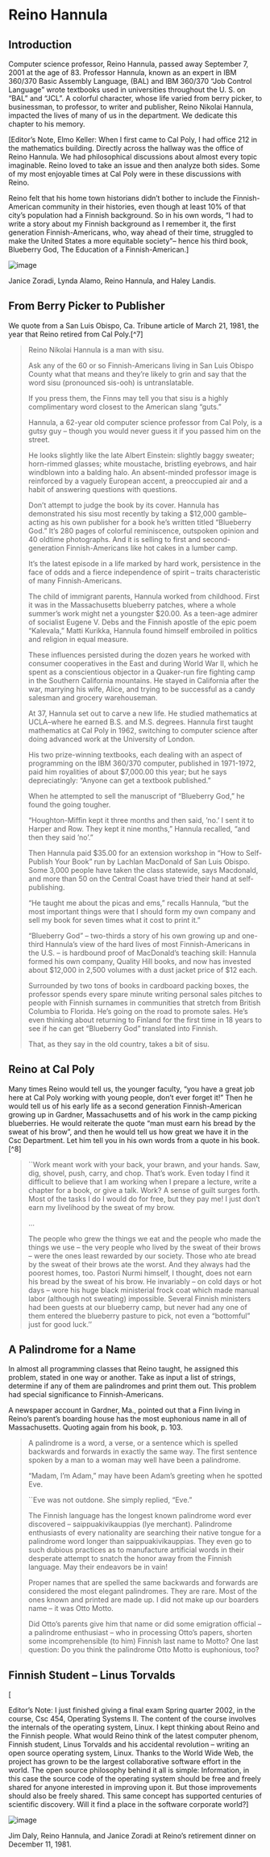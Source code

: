 Reino Hannula
=============

Introduction
------------

Computer science professor, Reino Hannula, passed away September 7, 2001
at the age of 83. Professor Hannula, known as an expert in IBM 360/370
Basic Assembly Language, (BAL) and IBM 360/370 “Job Control Language”
wrote textbooks used in universities throughout the U. S. on “BAL” and
“JCL”. A colorful character, whose life varied from berry picker, to
businessman, to professor, to writer and publisher, Reino Nikolai
Hannula, impacted the lives of many of us in the department. We dedicate
this chapter to his memory.

[Editor’s Note, Elmo Keller: When I first came to Cal Poly, I had office 212 in the
mathematics building. Directly across the hallway was the office of
Reino Hannula. We had philosophical discussions about almost every topic
imaginable. Reino loved to take an issue and then analyze both sides.
Some of my most enjoyable times at Cal Poly were in these discussions
with Reino.

Reino felt that his home town historians didn’t bother to include the
Finnish-American community in their histories, even though at least 10%
of that city’s population had a Finnish background. So in his own words,
“I had to write a story about my Finnish background as I remember it,
the first generation Finnish-Americans, who, way ahead of their time,
struggled to make the United States a more equitable society”– hence his
third book, Blueberry God, The Education of a Finnish-American.]

![image](reino.png)

Janice Zoradi, Lynda Alamo, Reino Hannula, and Haley Landis.

From Berry Picker to Publisher
------------------------------

We quote from a San Luis Obispo, Ca. Tribune article of March 21, 1981,
the year that Reino retired from Cal Poly.[^7]

> Reino Nikolai Hannula is a man with sisu.
>
> Ask any of the 60 or so Finnish-Americans living in San Luis Obispo
> County what that means and they’re likely to grin and say that the
> word sisu (pronounced sis-ooh) is untranslatable.
>
> If you press them, the Finns may tell you that sisu is a highly
> complimentary word closest to the American slang “guts.”
>
> Hannula, a 62-year old computer science professor from Cal Poly, is a
> gutsy guy – though you would never guess it if you passed him on the
> street.
>
> He looks slightly like the late Albert Einstein: slightly baggy
> sweater; horn-rimmed glasses; white moustache, bristling eyebrows, and
> hair windblown into a balding halo. An absent-minded professor image
> is reinforced by a vaguely European accent, a preoccupied air and a
> habit of answering questions with questions.
>
> Don’t attempt to judge the book by its cover. Hannula has demonstrated
> his sisu most recently by taking a $12,000 gamble–acting as his own
> publisher for a book he’s written titled “Blueberry God.” It’s 280
> pages of colorful reminiscence, outspoken opinion and 40 oldtime
> photographs. And it is selling to first and second-generation
> Finnish-Americans like hot cakes in a lumber camp.
>
> It’s the latest episode in a life marked by hard work, persistence in
> the face of odds and a fierce independence of spirit – traits
> characteristic of many Finnish-Americans.
>
> The child of immigrant parents, Hannula worked from childhood. First
> it was in the Massachusetts blueberry patches, where a whole summer’s
> work might net a youngster $20.00. As a teen-age admirer of socialist
> Eugene V. Debs and the Finnish apostle of the epic poem “Kalevala,”
> Matti Kurikka, Hannula found himself embroiled in politics and
> religion in equal measure.
>
> These influences persisted during the dozen years he worked with
> consumer cooperatives in the East and during World War II, which he
> spent as a conscientious objector in a Quaker-run fire fighting camp
> in the Southern California mountains. He stayed in California after
> the war, marrying his wife, Alice, and trying to be successful as a
> candy salesman and grocery warehouseman.
>
> At 37, Hannula set out to carve a new life. He studied mathematics at
> UCLA–where he earned B.S. and M.S. degrees. Hannula first taught
> mathematics at Cal Poly in 1962, switching to computer science after
> doing advanced work at the University of London.
>
> His two prize-winning textbooks, each dealing with an aspect of
> programming on the IBM 360/370 computer, published in 1971-1972, paid
> him royalities of about $7,000.00 this year; but he says
> depreciatingly: “Anyone can get a textbook published.”
>
> When he attempted to sell the manuscript of “Blueberry God,” he found
> the going tougher.
>
> “Houghton-Miffin kept it three months and then said, ’no.’ I sent it
> to Harper and Row. They kept it nine months,” Hannula recalled, “and
> then they said ’no’.”
>
> Then Hannula paid $35.00 for an extension workshop in “How to
> Self-Publish Your Book” run by Lachlan MacDonald of San Luis Obispo.
> Some 3,000 people have taken the class statewide, says Macdonald, and
> more than 50 on the Central Coast have tried their hand at
> self-publishing.
>
> “He taught me about the picas and ems,” recalls Hannula, “but the most
> important things were that I should form my own company and sell my
> book for seven times what it cost to print it.”
>
> “Blueberry God” – two-thirds a story of his own growing up and
> one-third Hannula’s view of the hard lives of most Finnish-Americans
> in the U.S. – is hardbound proof of MacDonald’s teaching skill:
> Hannula formed his own company, Quality Hill books, and now has
> invested about $12,000 in 2,500 volumes with a dust jacket price of
> $12 each.
>
> Surrounded by two tons of books in cardboard packing boxes, the
> professor spends every spare minute writing personal sales pitches to
> people with Finnish surnames in communities that stretch from British
> Columbia to Florida. He’s going on the road to promote sales. He’s
> even thinking about returning to Finland for the first time in 18
> years to see if he can get “Blueberry God” translated into Finnish.
>
> That, as they say in the old country, takes a bit of sisu.

Reino at Cal Poly
-----------------

Many times Reino would tell us, the younger faculty, “you have a great
job here at Cal Poly working with young people, don’t ever forget it!”
Then he would tell us of his early life as a second generation
Finnish-American growing up in Gardner, Massachusetts and of his work in
the camp picking blueberries. He would reiterate the quote “man must
earn his bread by the sweat of his brow”, and then he would tell us how
great we have it in the Csc Department. Let him tell you in his own
words from a quote in his book.[^8]

> \`\`Work meant work with your back, your brawn, and your hands. Saw,
> dig, shovel, push, carry, and chop. That’s work. Even today I find it
> difficult to believe that I am working when I prepare a lecture, write
> a chapter for a book, or give a talk. Work? A sense of guilt surges
> forth. Most of the tasks I do I would do for free, but they pay me! I
> just don’t earn my livelihood by the sweat of my brow.
>
> ...
>
> The people who grew the things we eat and the people who made the
> things we use – the very people who lived by the sweat of their brows
> – were the ones least rewarded by our society. Those who ate bread by
> the sweat of their brows ate the worst. And they always had the
> poorest homes, too. Pastori Nurmi himself, I thought, does not earn
> his bread by the sweat of his brow. He invariably – on cold days or
> hot days – wore his huge black ministerial frock coat which made
> manual labor (although not sweating) impossible. Several Finnish
> ministers had been guests at our blueberry camp, but never had any one
> of them entered the blueberry pasture to pick, not even a “bottomful”
> just for good luck.’’

A Palindrome for a Name
-----------------------

In almost all programming classes that Reino taught, he assigned this
problem, stated in one way or another. Take as input a list of strings,
determine if any of them are palindromes and print them out. This
problem had special significance to Finnish-Americans.

A newspaper account in Gardner, Ma., pointed out that a Finn living in
Reino’s parent’s boarding house has the most euphonious name in all of
Massachusetts. Quoting again from his book, p. 103.

> A palindrome is a word, a verse, or a sentence which is spelled
> backwards and forwards in exactly the same way. The first sentence
> spoken by a man to a woman may well have been a palindrome.
>
> “Madam, I’m Adam,” may have been Adam’s greeting when he spotted Eve.
>
> \`\`Eve was not outdone. She simply replied, “Eve.”
>
> The Finnish language has the longest known palindrome word ever
> discovered – saippuakivikauppias (lye merchant). Palindrome
> enthusiasts of every nationality are searching their native tongue for
> a palindrome word longer than saippuakivikauppias. They even go to
> such dubious practices as to manufacture artificial words in their
> desperate attempt to snatch the honor away from the Finnish language.
> May their endeavors be in vain!
>
> Proper names that are spelled the same backwards and forwards are
> considered the most elegant palindromes. They are rare. Most of the
> ones known and printed are made up. I did not make up our boarders
> name – it was Otto Motto.
>
> Did Otto’s parents give him that name or did some emigration official
> – a palindrome enthusiast – who in processing Otto’s papers, shorten
> some incomprehensible (to him) Finnish last name to Motto? One last
> question: Do you think the palindrome Otto Motto is euphonious, too?

Finnish Student – Linus Torvalds
--------------------------------

[

Editor’s Note: I just finished giving a final exam Spring quarter 2002,
in the course, Csc 454, Operating Systems II. The content of the course
involves the internals of the operating system, Linux. I kept thinking
about Reino and the Finnish people. What would Reino think of the latest
computer phenom, Finnish student, Linus Torvalds and his accidental
revolution – writing an open source operating system, Linux. Thanks to
the World Wide Web, the project has grown to be the largest
collaborative software effort in the world. The open source philosophy
behind it all is simple: Information, in this case the source code of
the operating system should be free and freely shared for anyone
interested in improving upon it. But those improvements should also be
freely shared. This same concept has supported centuries of scientific
discovery. Will it find a place in the software corporate world?]

![image](reino2.png)

Jim Daly, Reino Hannula, and Janice Zoradi at Reino’s retirement dinner
on December 11, 1981.
